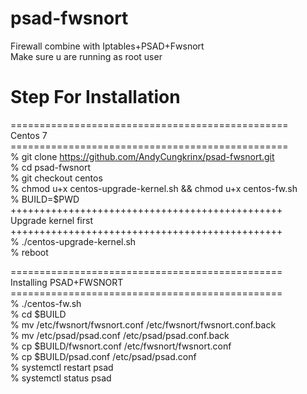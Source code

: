 # psad-fwsnort
Firewall combine with Iptables+PSAD+Fwsnort <br>
Make sure u are running as root user <br>
# Step For Installation <br>
================================================<br>
Centos 7<br>
================================================<br>
% git clone https://github.com/AndyCungkrinx/psad-fwsnort.git<br>
% cd psad-fwsnort<br>
% git checkout centos<br>
% chmod u+x centos-upgrade-kernel.sh && chmod u+x centos-fw.sh<br>
% BUILD=$PWD<br>
+++++++++++++++++++++++++++++++++++++++++++++++<br>
Upgrade kernel first<br>
+++++++++++++++++++++++++++++++++++++++++++++++<br>
% ./centos-upgrade-kernel.sh<br>
% reboot<br>

===============================================<br>
Installing PSAD+FWSNORT<br>
===============================================<br>
% ./centos-fw.sh<br>
% cd $BUILD<br>
% mv /etc/fwsnort/fwsnort.conf /etc/fwsnort/fwsnort.conf.back<br>
% mv /etc/psad/psad.conf /etc/psad/psad.conf.back<br>
% cp $BUILD/fwsnort.conf /etc/fwsnort/fwsnort.conf<br>
% cp $BUILD/psad.conf /etc/psad/psad.conf<br>
% systemctl restart psad<br>
% systemctl status psad<br>
